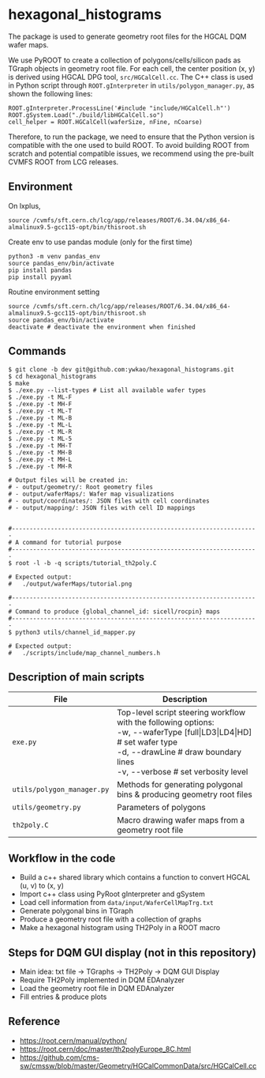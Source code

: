 # hexagonal_histograms

The package is used to generate geometry root files for the HGCAL DQM wafer maps.

We use PyROOT to create a collection of polygons/cells/silicon pads as TGraph objects in geometry root file.
For each cell, the center position (x, y) is derived using HGCAL DPG tool, `src/HGCalCell.cc`.
The C++ class is used in Python script through `ROOT.gInterpreter` in `utils/polygon_manager.py`, as shown the following lines:

```
ROOT.gInterpreter.ProcessLine('#include "include/HGCalCell.h"')
ROOT.gSystem.Load("./build/libHGCalCell.so")
cell_helper = ROOT.HGCalCell(waferSize, nFine, nCoarse)
```

Therefore, to run the package, we need to ensure that the Python version is compatible with the one used to build ROOT.
To avoid building ROOT from scratch and potential compatible issues, we recommend using the pre-built CVMFS ROOT from LCG releases.

## Environment

On lxplus,
```
source /cvmfs/sft.cern.ch/lcg/app/releases/ROOT/6.34.04/x86_64-almalinux9.5-gcc115-opt/bin/thisroot.sh
```

Create env to use pandas module (only for the first time)
```
python3 -m venv pandas_env
source pandas_env/bin/activate
pip install pandas
pip install pyyaml
```

Routine environment setting
```
source /cvmfs/sft.cern.ch/lcg/app/releases/ROOT/6.34.04/x86_64-almalinux9.5-gcc115-opt/bin/thisroot.sh
source pandas_env/bin/activate
deactivate # deactivate the environment when finished
```

## Commands
```
$ git clone -b dev git@github.com:ywkao/hexagonal_histograms.git
$ cd hexagonal_histograms
$ make
$ ./exe.py --list-types # List all available wafer types
$ ./exe.py -t ML-F
$ ./exe.py -t MH-F
$ ./exe.py -t ML-T
$ ./exe.py -t ML-B
$ ./exe.py -t ML-L
$ ./exe.py -t ML-R
$ ./exe.py -t ML-5
$ ./exe.py -t MH-T
$ ./exe.py -t MH-B
$ ./exe.py -t MH-L
$ ./exe.py -t MH-R

# Output files will be created in:
# - output/geometry/: Root geometry files
# - output/waferMaps/: Wafer map visualizations
# - output/coordinates/: JSON files with cell coordinates
# - output/mapping/: JSON files with cell ID mappings


#----------------------------------------------------------------------
# A command for tutorial purpose
#----------------------------------------------------------------------
$ root -l -b -q scripts/tutorial_th2poly.C

# Expected output:
#   ./output/waferMaps/tutorial.png

#----------------------------------------------------------------------
# Command to produce {global_channel_id: sicell/rocpin} maps
#----------------------------------------------------------------------
$ python3 utils/channel_id_mapper.py

# Expected output:
#   ./scripts/include/map_channel_numbers.h
```

## Description of main scripts
| File                         | Description                                                           |
| ---------------------------- | --------------------------------------------------------------------- |
| `exe.py`                     | Top-level script steering workflow with the following options:<br> -w, --waferType [full\|LD3\|LD4\|HD] # set wafer type<br> -d, --drawLine # draw boundary lines<br> -v, --verbose # set verbosity level |
| `utils/polygon_manager.py`   | Methods for generating polygonal bins & producing geometry root files |
| `utils/geometry.py`          | Parameters of polygons                                                |
| `th2poly.C`                  | Macro drawing wafer maps from a geometry root file                    |

## Workflow in the code
- Build a c++ shared library which contains a function to convert HGCAL (u, v) to (x, y)
- Import c++ class using PyRoot gInterpreter and gSystem
- Load cell information from `data/input/WaferCellMapTrg.txt`
- Generate polygonal bins in TGraph
- Produce a geometry root file with a collection of graphs
- Make a hexagonal histogram using TH2Poly in a ROOT macro

## Steps for DQM GUI display (not in this repository)
- Main idea: txt file -> TGraphs -> TH2Poly -> DQM GUI Display
- Require TH2Poly implemented in DQM EDAnalyzer
- Load the geometry root file in DQM EDAnalyzer
- Fill entries & produce plots

## Reference
- https://root.cern/manual/python/
- https://root.cern/doc/master/th2polyEurope_8C.html
- https://github.com/cms-sw/cmssw/blob/master/Geometry/HGCalCommonData/src/HGCalCell.cc
